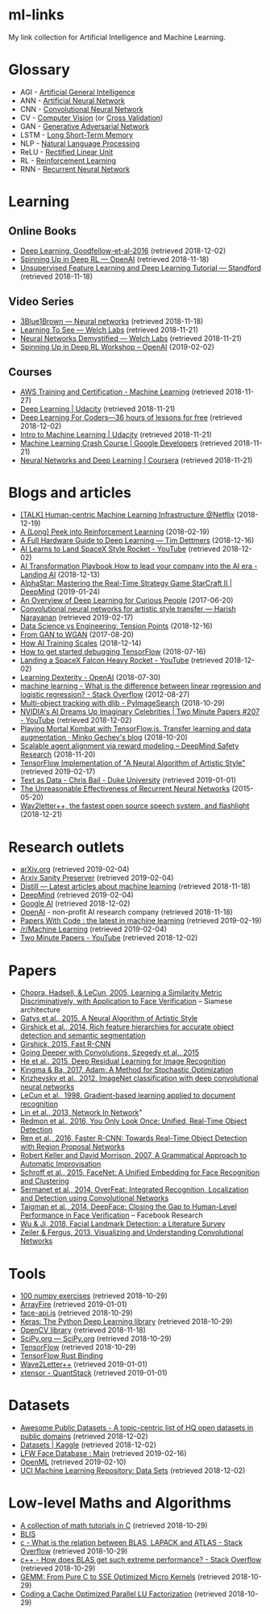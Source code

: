 # ml-links

My link collection for Artificial Intelligence and Machine Learning.

# Glossary

* AGI - [Artificial General Intelligence](https://intelligence.org/2013/08/11/what-is-agi/)
* ANN - [Artificial Neural Network](https://en.wikipedia.org/wiki/Artificial_neural_network)
* CNN - [Convolutional Neural Network](https://lilianweng.github.io/lil-log/2017/06/21/an-overview-of-deep-learning.html)
* CV - [Computer Vision](https://en.wikipedia.org/wiki/Computer_vision) (or [Cross Validation](https://docs.aws.amazon.com/machine-learning/latest/dg/cross-validation.html))
* GAN - [Generative Adversarial Network](https://lilianweng.github.io/lil-log/2017/08/20/from-GAN-to-WGAN.html)
* LSTM - [Long Short-Term Memory](https://en.wikipedia.org/wiki/Long_short-term_memory)
* NLP - [Natural Language Processing](https://en.wikipedia.org/wiki/Natural_language_processing)
* ReLU - [Rectified Linear Unit](https://www.tinymind.com/learn/terms/relu)
* RL - [Reinforcement Learning](https://en.wikipedia.org/wiki/Reinforcement_learning)
* RNN - [Recurrent Neural Network](https://lilianweng.github.io/lil-log/2017/06/21/an-overview-of-deep-learning.html)

# Learning

## Online Books

* [Deep Learning, Goodfellow-et-al-2016](http://www.deeplearningbook.org/) (retrieved 2018-12-02)
* [Spinning Up in Deep RL — OpenAI](https://spinningup.openai.com/en/latest/) (retrieved 2018-11-18)
* [Unsupervised Feature Learning and Deep Learning Tutorial — Standford](http://ufldl.stanford.edu/tutorial/) (retrieved 2018-11-18)

## Video Series

* [3Blue1Brown — Neural networks](https://www.youtube.com/playlist?list=PLZHQObOWTQDNU6R1_67000Dx_ZCJB-3pi) (retrieved 2018-11-18)
* [Learning To See — Welch Labs](https://www.youtube.com/playlist?list=PLiaHhY2iBX9ihLasvE8BKnS2Xg8AhY6iV) (retrieved 2018-11-21)
* [Neural Networks Demystified — Welch Labs](https://www.youtube.com/playlist?list=PLiaHhY2iBX9hdHaRr6b7XevZtgZRa1PoU) (retrieved 2018-11-21)
* [Spinning Up in Deep RL Workshop – OpenAI](https://www.youtube.com/watch?v=fdY7dt3ijgY) (2019-02-02)

## Courses

* [AWS Training and Certification - Machine Learning](https://aws.amazon.com/training/learning-paths/machine-learning/) (retrieved 2018-11-27)
* [Deep Learning | Udacity](https://eu.udacity.com/course/deep-learning--ud730) (retrieved 2018-11-21)
* [Deep Learning For Coders—36 hours of lessons for free](https://course.fast.ai/) (retrieved 2018-12-02)
* [Intro to Machine Learning | Udacity](https://eu.udacity.com/course/intro-to-machine-learning--ud120) (retrieved 2018-11-21)
* [Machine Learning Crash Course | Google Developers](https://developers.google.com/machine-learning/crash-course/) (retrieved 2018-11-21)
* [Neural Networks and Deep Learning | Coursera](https://www.coursera.org/learn/neural-networks-deep-learning/) (retrieved 2018-11-21)

# Blogs and articles

* [[TALK] Human-centric Machine Learning Infrastructure @Netflix](https://www.infoq.com/presentations/netflix-ml-infrastructure) (2018-12-19)
* [A (Long) Peek into Reinforcement Learning](https://lilianweng.github.io/lil-log/2018/02/19/a-long-peek-into-reinforcement-learning.html) (2018-02-19)
* [A Full Hardware Guide to Deep Learning — Tim Dettmers](http://timdettmers.com/2018/12/16/deep-learning-hardware-guide/) (2018-12-16)
* [AI Learns to Land SpaceX Style Rocket - YouTube](https://www.youtube.com/watch?v=NX_o9jB9bZ4) (retrieved 2018-12-02)
* [AI Transformation Playbook How to lead your company into the AI era - Landing AI](https://landing.ai/ai-transformation-playbook/) (2018-12-13)
* [AlphaStar: Mastering the Real-Time Strategy Game StarCraft II | DeepMind](https://deepmind.com/blog/alphastar-mastering-real-time-strategy-game-starcraft-ii/) (2019-01-24)
* [An Overview of Deep Learning for Curious People](https://lilianweng.github.io/lil-log/2017/06/21/an-overview-of-deep-learning.html) (2017-06-20)
* [Convolutional neural networks for artistic style transfer — Harish Narayanan](https://harishnarayanan.org/writing/artistic-style-transfer/) (retrieved 2019-02-17)
* [Data Science vs Engineering: Tension Points](https://blog.dominodatalab.com/data-science-vs-engineering-tension-points/) (2018-12-16)
* [From GAN to WGAN](https://lilianweng.github.io/lil-log/2017/08/20/from-GAN-to-WGAN.html) (2017-08-20)
* [How AI Training Scales](https://blog.openai.com/science-of-ai/) (2018-12-14)
* [How to get started debugging TensorFlow](https://medium.freecodecamp.org/debugging-tensorflow-a-starter-e6668ce72617) (2018-07-16)
* [Landing a SpaceX Falcon Heavy Rocket - YouTube](https://www.youtube.com/watch?v=09OMoGqHexQ) (retrieved 2018-12-02)
* [Learning Dexterity - OpenAI](https://blog.openai.com/learning-dexterity/) (2018-07-30)
* [machine learning - What is the difference between linear regression and logistic regression? - Stack Overflow](https://stackoverflow.com/questions/12146914/what-is-the-difference-between-linear-regression-and-logistic-regression) (2012-08-27)
* [Multi-object tracking with dlib - PyImageSearch](https://www.pyimagesearch.com/2018/10/29/multi-object-tracking-with-dlib/) (2018-10-29)
* [NVIDIA's AI Dreams Up Imaginary Celebrities | Two Minute Papers #207 - YouTube](https://www.youtube.com/watch?v=VrgYtFhVGmg) (retrieved 2018-12-02)
* [Playing Mortal Kombat with TensorFlow.js. Transfer learning and data augmentation · Minko Gechev's blog](https://blog.mgechev.com/2018/10/20/transfer-learning-tensorflow-js-data-augmentation-mobile-net/) (2018-10-20)
* [Scalable agent alignment via reward modeling – DeepMind Safety Research](https://medium.com/@deepmindsafetyresearch/scalable-agent-alignment-via-reward-modeling-bf4ab06dfd84) (2018-11-20)
* [TensorFlow Implementation of "A Neural Algorithm of Artistic Style"](http://www.chioka.in/tensorflow-implementation-neural-algorithm-of-artistic-style) (retrieved 2019-02-17)
* [Text as Data - Chris Bail - Duke University](https://cbail.github.io/textasdata/Text_as_Data.html) (retrieved 2019-01-01)
* [The Unreasonable Effectiveness of Recurrent Neural Networks](http://karpathy.github.io/2015/05/21/rnn-effectiveness/) (2015-05-20)
* [Wav2letter++, the fastest open source speech system, and flashlight](https://code.fb.com/ai-research/wav2letter/) (2018-12-21)

# Research outlets

* [arXiv.org](https://arxiv.org/) (retrieved 2019-02-04)
* [Arxiv Sanity Preserver](http://www.arxiv-sanity.com/) (retrieved 2019-02-04)
* [Distill — Latest articles about machine learning](https://distill.pub/) (retrieved 2018-11-18)
* [DeepMind](https://deepmind.com/) (retrieved 2019-02-04)
* [Google AI](https://ai.google/) (retrieved 2018-12-02)
* [OpenAI](https://openai.com/) - non-profit AI research company (retrieved 2018-11-18)
* [Papers With Code : the latest in machine learning](https://paperswithcode.com/) (retrieved 2019-02-19)
* [/r/Machine Learning](https://www.reddit.com/r/MachineLearning/) (retrieved 2019-02-04)
* [Two Minute Papers - YouTube](https://www.youtube.com/user/keeroyz) (retrieved 2018-12-02)

# Papers

* [Chopra, Hadsell, & LeCun, 2005, Learning a Similarity Metric Discriminatively, with Application to Face Verification](http://yann.lecun.com/exdb/publis/pdf/chopra-05.pdf) – Siamese architecture
* [Gatys et al., 2015, A Neural Algorithm of Artistic Style](https://arxiv.org/abs/1508.06576)
* [Girshick et al., 2014, Rich feature hierarchies for accurate object detection and semantic segmentation](https://arxiv.org/abs/1311.2524)
* [Girshick, 2015, Fast R-CNN](https://arxiv.org/abs/1504.08083)
* [Going Deeper with Convolutions, Szegedy et al., 2015](https://arxiv.org/abs/1409.4842)
* [He et al., 2015, Deep Residual Learning for Image Recognition](https://arxiv.org/abs/1512.03385)
* [Kingma & Ba, 2017, Adam: A Method for Stochastic Optimization](https://arxiv.org/abs/1412.6980)
* [Krizhevsky et al., 2012. ImageNet classification with deep convolutional neural networks](https://papers.nips.cc/paper/4824-imagenet-classification-with-deep-convolutional-neural-networks.pdf)
* [LeCun et al., 1998. Gradient-based learning applied to document recognition](http://yann.lecun.com/exdb/publis/pdf/lecun-01a.pdf)
* [Lin et al., 2013, Network In Network](https://arxiv.org/abs/1312.4400)"
* [Redmon et al., 2016, You Only Look Once: Unified, Real-Time Object Detection](https://arxiv.org/abs/1506.02640)
* [Ren et al., 2016, Faster R-CNN: Towards Real-Time Object Detection with Region Proposal Networks](https://arxiv.org/abs/1506.01497)
* [Robert Keller and David Morrison, 2007, A Grammatical Approach to Automatic Improvisation](http://smc07.uoa.gr/SMC07%20Proceedings/SMC07%20Paper%2055.pdf)
* [Schroff et al., 2015, FaceNet: A Unified Embedding for Face Recognition and Clustering](https://arxiv.org/abs/1503.03832)
* [Sermanet et al., 2014, OverFeat: Integrated Recognition, Localization and Detection using Convolutional Networks](https://arxiv.org/abs/1312.6229)
* [Taigman et al., 2014, DeepFace: Closing the Gap to Human-Level Performance in Face Verification](https://research.fb.com/publications/deepface-closing-the-gap-to-human-level-performance-in-face-verification/) – Facebook Research
* [Wu & Ji, 2018, Facial Landmark Detection: a Literature Survey](https://arxiv.org/abs/1805.05563)
* [Zeiler & Fergus, 2013, Visualizing and Understanding Convolutional Networks](https://arxiv.org/abs/1311.2901)

# Tools

* [100 numpy exercises](http://www.labri.fr/perso/nrougier/teaching/numpy.100/) (retrieved 2018-10-29)
* [ArrayFire](https://github.com/arrayfire/arrayfire) (retrieved 2019-01-01)
* [face-api.js](https://github.com/justadudewhohacks/face-api.js) (retrieved 2018-10-29)
* [Keras: The Python Deep Learning library](https://keras.io/) (retrieved 2018-10-29)
* [OpenCV library](https://opencv.org/) (retrieved 2018-11-18)
* [SciPy.org — SciPy.org](https://www.scipy.org/) (retrieved 2018-10-29)
* [TensorFlow](https://www.tensorflow.org/) (retrieved 2018-10-29)
* [TensorFlow Rust Binding](https://github.com/tensorflow/rust)
* [Wave2Letter++](https://github.com/facebookresearch/wav2letter) (retrieved 2019-01-01)
* [xtensor - QuantStack](http://quantstack.net/xtensor) (retrieved 2019-01-01)

# Datasets

* [Awesome Public Datasets - A topic-centric list of HQ open datasets in public domains](https://github.com/awesomedata/awesome-public-datasets) (retrieved 2018-12-02)
* [Datasets | Kaggle](https://www.kaggle.com/datasets) (retrieved 2018-12-02)
* [LFW Face Database : Main](http://vis-www.cs.umass.edu/lfw/) (retrieved 2019-02-16)
* [OpenML](https://www.openml.org/) (retrieved 2019-02-10)
* [UCI Machine Learning Repository: Data Sets](https://archive.ics.uci.edu/ml/datasets.html) (retrieved 2018-12-02)

# Low-level Maths and Algorithms

* [A collection of math tutorials in C](https://github.com/Foadsf/Cmathtuts) (retrieved 2018-10-29)
* [BLIS](https://github.com/flame/blis)
* [c - What is the relation between BLAS, LAPACK and ATLAS - Stack Overflow](https://stackoverflow.com/questions/17858104/what-is-the-relation-between-blas-lapack-and-atlas) (retrieved 2018-10-29)
* [c++ - How does BLAS get such extreme performance? - Stack Overflow](https://stackoverflow.com/questions/1303182/how-does-blas-get-such-extreme-performance/11421344#11421344) (retrieved 2018-10-29)
* [GEMM: From Pure C to SSE Optimized Micro Kernels](http://apfel.mathematik.uni-ulm.de/~lehn/sghpc/gemm/index.html) (retrieved 2018-10-29)
* [Coding a Cache Optimized Parallel LU Factorization](http://apfel.mathematik.uni-ulm.de/~lehn/FLENS-Trinity/flens/examples/tut01-page08.html) (retrieved 2018-10-29)


